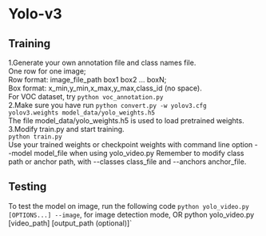 # Yolo-v3
## Training
1.Generate your own annotation file and class names file.  
One row for one image;  
Row format: image_file_path box1 box2 ... boxN;  
Box format: x_min,y_min,x_max,y_max,class_id (no space).   
For VOC dataset, try `python voc_annotation.py`    
2.Make sure you have run `python convert.py -w yolov3.cfg yolov3.weights model_data/yolo_weights.h5`    
The file model_data/yolo_weights.h5 is used to load pretrained weights.  
3.Modify train.py and start training.  
`python train.py`  
Use your trained weights or checkpoint weights with command line option --model model_file when using yolo_video.py Remember to modify class path or anchor path, with --classes class_file and --anchors anchor_file.  

## Testing
To test the model on image, run the following code
`python yolo_video.py [OPTIONS...] --image`, for image detection mode, OR
python yolo_video.py [video_path] [output_path (optional)]`  

